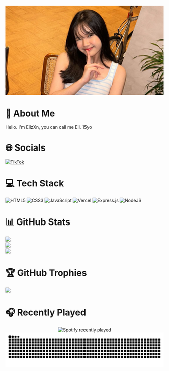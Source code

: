 ![myIstri](img/ribka.jpg)

# 💫 About Me
Hello. I'm EllzXn, you can call me Ell. 15yo


# 🌐 Socials
[![TikTok](https://img.shields.io/badge/TikTok-%23000000.svg?logo=TikTok&logoColor=white)](https://tiktok.com/@ell_zxn) 

# 💻 Tech Stack
![HTML5](https://img.shields.io/badge/html5-%23E34F26.svg?style=for-the-badge&logo=html5&logoColor=white) ![CSS3](https://img.shields.io/badge/css3-%231572B6.svg?style=for-the-badge&logo=css3&logoColor=white) ![JavaScript](https://img.shields.io/badge/javascript-%23323330.svg?style=for-the-badge&logo=javascript&logoColor=%23F7DF1E) ![Vercel](https://img.shields.io/badge/vercel-%23000000.svg?style=for-the-badge&logo=vercel&logoColor=white) ![Express.js](https://img.shields.io/badge/express.js-%23404d59.svg?style=for-the-badge&logo=express&logoColor=%2361DAFB) ![NodeJS](https://img.shields.io/badge/node.js-6DA55F?style=for-the-badge&logo=node.js&logoColor=white)

# 📊 GitHub Stats
![](https://github-readme-stats.vercel.app/api?username=EllzXn&theme=dark&hide_border=false&include_all_commits=true&count_private=true)<br/>
![](https://nirzak-streak-stats.vercel.app/?user=EllzXn&theme=dark&hide_border=false)<br/>
![](https://github-readme-stats.vercel.app/api/top-langs/?username=EllzXn&theme=dark&hide_border=false&include_all_commits=true&count_private=true&layout=compact)

# 🏆 GitHub Trophies
![](https://github-profile-trophy.vercel.app/?username=EllzXn&theme=dark&no-frame=false&no-bg=true&margin-w=4)

<!-- Proudly created with GPRM ( https://gprm.itsvg.in ) -->

# 🎧 Recently Played
<div align="center">
  <a href="https://open.spotify.com/user/31uf7wzaea27553yo2fnfdddowfq">
    <img src="https://spotify-recently-played-readme.vercel.app/api?user=31uf7wzaea27553yo2fnfdddowfq&count=5&unique=false" alt="Spotify recently played"  />
  </a>
</div>

<img src="https://raw.githubusercontent.com/EllzXn/EllzXn/output/snake.svg" alt="Snake animation" />
